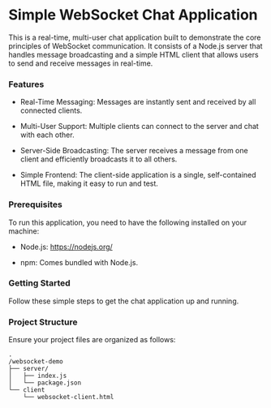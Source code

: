 # Simple WebSocket Chat Application

This is a real-time, multi-user chat application built to demonstrate the core principles of WebSocket communication. It consists of a Node.js server that handles message broadcasting and a simple HTML client that allows users to send and receive messages in real-time.

### Features
- Real-Time Messaging: Messages are instantly sent and received by all connected clients.

- Multi-User Support: Multiple clients can connect to the server and chat with each other.

- Server-Side Broadcasting: The server receives a message from one client and efficiently broadcasts it to all others.

- Simple Frontend: The client-side application is a single, self-contained HTML file, making it easy to run and test.

### Prerequisites
To run this application, you need to have the following installed on your machine:

- Node.js: https://nodejs.org/

- npm: Comes bundled with Node.js.

### Getting Started
Follow these simple steps to get the chat application up and running.

### Project Structure
Ensure your project files are organized as follows:

```
.
/websocket-demo
├── server/
│   ├── index.js
│   └── package.json
└── client
    └── websocket-client.html